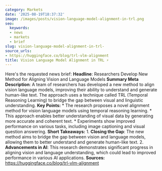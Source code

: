 ```yaml
---
category: Markets
date: '2025-08-19T18:37:32'
image: /images/posts/vision-language-model-alignment-in-trl.png
seo:
  keywords:
  - news
  - markets
  - brief
slug: vision-language-model-alignment-in-trl-
source_urls:
- https://huggingface.co/blog/trl-vlm-alignment
title: Vision Language Model Alignment in TRL ⚡️
---
```


Here's the requested news brief:  **Headline**: Researchers Develop New Method for Aligning Vision and Language Models  **Summary Meta Description**: A team of researchers has developed a new method to align vision language models, improving their ability to understand and generate human-like text. The approach uses a technique called TRL (Temporal Reasoning Learning) to bridge the gap between visual and linguistic understanding.  **Key Points:**  * The research proposes a novel alignment method for vision language models using temporal reasoning learning. * This approach enables better understanding of visual data by generating more accurate and coherent text. * Experiments show improved performance on various tasks, including image captioning and visual question answering.  **Short Takeaways:**  1. **Closing the Gap**: The new method aims to bridge the gap between vision and language models, allowing them to better understand and generate human-like text. 2. **Advancements in AI**: This research demonstrates significant progress in aligning vision and language understanding, which could lead to improved performance in various AI applications.  **Sources:** https://huggingface.co/blog/trl-vlm-alignment